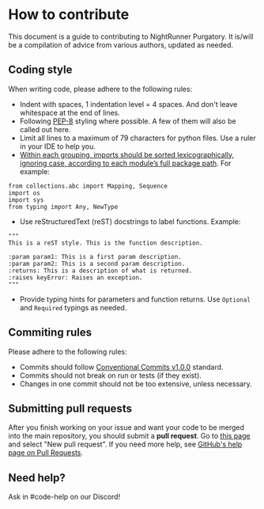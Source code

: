 # How to contribute

This document is a guide to contributing to NightRunner Purgatory. It is/will be a compilation of advice from various authors, updated as needed.

## Coding style

When writing code, please adhere to the following rules:

* Indent with spaces, 1 indentation level = 4 spaces. And don't leave whitespace at the end of lines.
* Following [PEP-8](https://pep8.org/) styling where possible. A few of them will also be called out here.
* Limit all lines to a maximum of 79 characters for python files. Use a ruler in your IDE to help you.
* [Within each grouping, imports should be sorted lexicographically, ignoring case, according to each module’s full package path](https://google.github.io/styleguide/pyguide.html#313-imports-formatting). For example:
```
from collections.abc import Mapping, Sequence
import os
import sys
from typing import Any, NewType
```
* Use reStructuredText (reST) docstrings to label functions. Example:
```
"""
This is a reST style. This is the function description.

:param param1: This is a first param description.
:param param2: This is a second param description.
:returns: This is a description of what is returned.
:raises keyError: Raises an exception.
"""
```
* Provide typing hints for parameters and function returns. Use `Optional` and `Required` typings as needed.

## Commiting rules

Please adhere to the following rules:
* Commits should follow [Conventional Commits v1.0.0](https://www.conventionalcommits.org/en/v1.0.0/) standard.
* Commits should not break on run or tests (if they exist).
* Changes in one commit should not be too extensive, unless necessary.

## Submitting pull requests

After you finish working on your issue and want your code to be merged into the main repository, you should submit a **pull request**. Go to [this page](https://github.com/nightconcept/nightrunner-purgatory/pulls) and select "New pull request".
If you need more help, see [GitHub's help page on Pull Requests](https://help.github.com/articles/using-pull-requests/).

## Need help?

Ask in #code-help on our Discord!